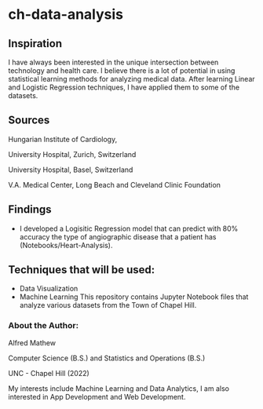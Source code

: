 # ch-data-analysis

## Inspiration
I have always been interested in the unique intersection between technology and health care. I believe there is a lot of potential in using statistical learning methods for analyzing medical data. After learning Linear and Logistic Regression techniques, I have applied them to some of the datasets. 

## Sources
Hungarian Institute of Cardiology, 

University Hospital, Zurich, Switzerland

University Hospital, Basel, Switzerland

V.A. Medical Center, Long Beach and Cleveland Clinic Foundation

## Findings
* I developed a Logisitic Regression model that can predict with 80% accuracy the type of angiographic disease that a patient has (Notebooks/Heart-Analysis).


## Techniques that will be used:
* Data Visualization
* Machine Learning
This repository contains Jupyter Notebook files that analyze various datasets from the Town of Chapel Hill.

### About the Author:
Alfred Mathew

Computer Science (B.S.) and Statistics and Operations (B.S.)

UNC - Chapel Hill (2022)

My interests include Machine Learning and Data Analytics, I am also interested in App Development and Web Development.
